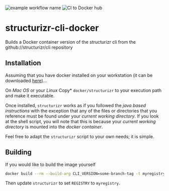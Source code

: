 ![example workflow name](https://github.com/actions/hello-world/workflows/Greet%20Everyone/badge.svg)
![CI to Docker hub](https://github.com/leopoldodonnell/structurizr-cli-docker/workflows/CI%20to%20Docker%20hub/badge.svg)
# structurizr-cli-docker
Builds a Docker container version of the structurizr cli from the github://structurizr/cli repository
## Installation

Assuming that you have docker installed on your workstation (it can be downloaded [here](https://www.docker.com/products/docker-desktop))...

On *Mac OS* or your *Linux* Copy* `docker/structurizr` to your execution path and make it executable.

Once installed, `structurizr` works as if you followed the *java based instructions* with the exception that any of the files or directories that you reference must be found under your *current working directory*. If you look at the shell script, you will note that this is because your *current working directory* is mounted into the *docker container*.

Feel free to adapt the `structurizr` script to your own needs; it is simple.

## Building

If you would like to build the image yourself

```bash
docker build --rm --build-arg CLI_VERSION=some-branch-tag -t myregistry/structurizr-cli -f docker/Dockerfile .
```

Then update `structurizr` to set `REGISTRY` to `myregistry`.
